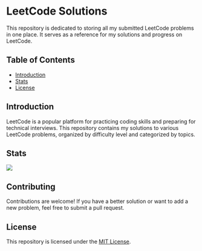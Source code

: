 # LeetCode Solutions

This repository is dedicated to storing all my submitted LeetCode problems in one place. It serves as a reference for my solutions and progress on LeetCode.

## Table of Contents

- [Introduction](#introduction)
- [Stats](#contributing)
- [License](#license)

## Introduction

LeetCode is a popular platform for practicing coding skills and preparing for technical interviews. This repository contains my solutions to various LeetCode problems, organized by difficulty level and categorized by topics.

## Stats
![](https://leetcard.jacoblin.cool/gameonanil?theme=light,unicorn)

## Contributing

Contributions are welcome! If you have a better solution or want to add a new problem, feel free to submit a pull request.

## License

This repository is licensed under the [MIT License](./LICENSE).
